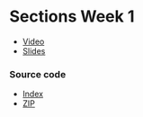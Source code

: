 # Sections Week 1

* [Video](http://cs50.tv/2011/fall/sections/9/section9.mp4)
* [Slides](http://cdn.cs50.net/2011/fall/sections/9/section9.pdf)

### Source code

* [Index](http://cdn.cs50.net/2011/fall/sections/9/section9/)
* [ZIP](http://cdn.cs50.net/2011/fall/sections/9/section9.zip)

